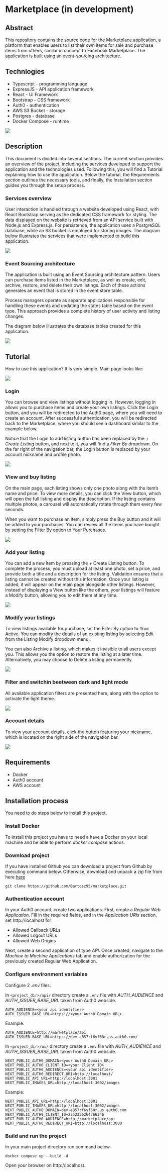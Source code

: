 # Marketplace (in development)

## Abstract

This repository contains the source code for the Marketplace application, a platform that enables users to list their own items for sale and purchase items from others, similar in concept to Facebook Marketplace. The application is built using an event-sourcing architecture.

## Technlogies

- Typescript - programming language
- ExpressJS - API application framework
- React - UI Framework
- Bootstrap - CSS framework
- Auth0 - authentication
- AWS S3 Bucket - storage
- Postgres - database
- Docker Compose - runtime

![](docs/login.png)

## Description

This document is divided into several sections. The current section provides an overview of the project, including the services developed to support the application and the technologies used. Following this, you will find a Tutorial explaining how to use the application. Below the tutorial, the Requirements section outlines the necessary tools, and finally, the Installation section guides you through the setup process.

### Services overview

User interaction is handled through a website developed using React, with React Bootstrap serving as the dedicated CSS framework for styling. The data displayed on the website is retrieved from an API service built with Node.js and Express.js. For persistence, the application uses a PostgreSQL database, while an S3 bucket is employed for storing images. The diagram below illustrates the services that were implemented to build this application.

![](docs/graph.png)

### Event Sourcing architecture

The application is built using an Event Sourcing architecture pattern. Users can purchase items listed in the Marketplace, as well as create, edit, archive, restore, and delete their own listings. Each of these actions generates an event that is stored in the event store table.

Process managers operate as separate applications responsible for handling these events and updating the states table based on the event type. This approach provides a complete history of user activity and listing changes.

The diagram below illustrates the database tables created for this application.

![](docs/db.png)

## Tutorial

How to use this application? It is very simple. Main page looks like:

![](docs/logout.png)

### Login

You can browse and view listings without logging in. However, logging in allows you to purchase items and create your own listings. Click the Login button, and you will be redirected to the Auth0 page, where you will need to create an account. After successful authentication, you will be redirected back to the Marketplace, where you should see a dashboard similar to the example below.

Notice that the Login to add listing button has been replaced by the _+ Create Listing_ button, and next to it, you will find a _Filter By_ dropdown. On the far right of the navigation bar, the Login button is replaced by your account nickname and profile photo.

![](docs/login.png)

### View and buy listing

On the main page, each listing shows only one photo along with the item’s name and price. To view more details, you can click the View button, which will open the full listing and display the description. If the listing contains multiple photos, a carousel will automatically rotate through them every few seconds.

When you want to purchase an item, simply press the Buy button and it will be added to your purchases. You can review all the items you have bought by setting the Filter By option to Your Purchases.

![](docs/view.png)

### Add your listing

You can add a new item by pressing the + Create Listing button. To complete the process, you must upload at least one photo, set a price, and provide both a title and a description for the listing. Validation ensures that a listing cannot be created without this information. Once your listing is added, it will appear on the main page alongside other listings. However, instead of displaying a View button like the others, your listings will feature a Modify button, allowing you to edit them at any time.

![](docs/add.png)

### Modify your listings

To view listings available for purchase, set the Filter By option to Your Active. You can modify the details of an existing listing by selecting Edit from the Listing Modify dropdown menu.

You can also Archive a listing, which makes it invisible to all users except you. This allows you the option to restore the listing at a later time. Alternatively, you may choose to Delete a listing permanently.

![](docs/modify.png)

### Filter and switchin beetween dark and light mode

All available application filters are presented here, along with the option to activate the light theme.

![](docs/light.png)

### Account details

To view your account details, click the button featuring your nickname, which is located on the right side of the navigation bar.

![](docs/account.png)

## Requirements

- Docker
- Auth0 account
- AWS account

## Installation process

You need to do steps below to install this project.

### Install Docker

To install this project you have to need a have a Docker on your local machine and be able to perform _docker compose_ actions.

### Download project

If you have installed Github you can download a project from Github by executing command below. Otherwise, download and unpack a zip file from here [here](https://github.com/Bartosz95/marketplace/archive/refs/heads/main.zip)

```
git clone https://github.com/Bartosz95/marketplace.git
```

### Authentication account

In your Auth0 account, create two applications.
First, create a _Regular Web Application_. Fill in the required fields, and in the _Application URIs_ section, set http://localhost for:

- Allowed Callback URLs
- Allowed Logout URLs
- Allowed Web Origins

Next, create a second application of type _API_. Once created, navigate to the _Machine to Machine Applications_ tab and enable authorization for the previously created Regular Web Application.

### Configure environment variables

Configure 2 _.env_ files.

In `<project_dir>/api/` directory create a `.env` file with _AUTH_AUDIENCE_ and _AUTH_ISSUER_BASE_URL_ taken from Auth0 webside.

```
AUTH_AUDIENCE=<your api identifier>
AUTH_ISSUER_BASE_URL=https://<your Auth0 Domain URL>
```

Example:

```
AUTH_AUDIENCE=http://marketplace/api
AUTH_ISSUER_BASE_URL=https://dev-e857rf6yf68r.us.auth0.com/
```

In `<project_dir>/ui/` directory create a `.env` file with _AUTH_AUDIENCE_ and _AUTH_ISSUER_BASE_URL_ taken from Auth0 webside.

```
NEXT_PUBLIC_AUTH0_DOMAIN=<your Auth0 Domain URL>
NEXT_PUBLIC_AUTH0_CLIENT_ID=<your Client ID>
NEXT_PUBLIC_AUTH0_AUDIENCE=<your api identifier>
NEXT_PUBLIC_AUTH0_REDIRECT_URI=http://localhost/
NEXT_PUBLIC_API_URL=http://localhost:3001
NEXT_PUBLIC_IMAGES_URL=http://localhost:3002/images
```

Example:

```
NEXT_PUBLIC_API_URL=http://localhost:3001
NEXT_PUBLIC_IMAGES_URL=http://localhost:3002/images
NEXT_PUBLIC_AUTH0_DOMAIN=dev-e857rf6yf68r.us.auth0.com
NEXT_PUBLIC_AUTH0_CLIENT_ID=2352356264366346
NEXT_PUBLIC_AUTH0_AUDIENCE=http://marketplace/api
NEXT_PUBLIC_AUTH0_REDIRECT_URI=http://localhost:3000
```

### Build and run the project

In your main project directory run command below.

```
docker compose up --build -d
```

Open your browser on http://localhost.

